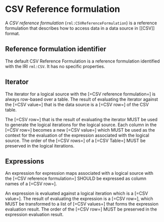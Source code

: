 # CSV Reference formulation

A <dfn>CSV reference formulation</dfn> (`rml:CSVReferenceFormulation`) is a <a data-cite="RML-Core#dfn-reference-formulation">reference formulation</a> that describes how to access data in a <a data-cite="RML-Core#dfn-data-source">data source</a> in [[CSV]] format.

## Reference formulation identifier

The default CSV Reference Formulation is a <a data-cite="RML-Core#dfn-reference-formulation">reference formulation</a> identified with the IRI `rml:CSV`. It has no specific properties.

## Iterator

The <a data-cite="RML-Core#dfn-iterator">iterator</a> for a <a data-cite="RML-Core#dfn-logical-source">logical source</a> with the [=CSV reference formulation=] is always row-based over a table.
The result of evaluating the <a data-cite="RML-Core#dfn-iterator">iterator</a> against the [=CSV value=] that is the <a data-cite="RML-Core#dfn-data-source">data source</a> is a [=CSV row=] of the CSV table.

The [=CSV row=] that is the result of evaluating the <a data-cite="RML-Core#dfn-iterator">iterator</a> MUST be used to generate the <a data-cite="RML-Core#dfn-logical-iteration">logical iterations</a> for the <a data-cite="RML-Core#dfn-logical-source">logical source</a>. Each column in the [=CSV row=] becomes a new [=CSV value=] which MUST be used as the context for the evaluation of the <a data-cite="RML-Core#dfn-expression">expression</a> associated with the <a data-cite="RML-Core#dfn-logical-source">logical source</a>. The order of the [=CSV rows=] of a [=CSV Table=] MUST be preserved in the logical iterations.

## Expressions

An <a data-cite="RML-Core#dfn-expression">expression</a> for <a data-cite="RML-Core#dfn-expression-map">expression maps</a> associated with a <a data-cite="RML-Core#dfn-logical-source">logical source</a> with the [=CSV reference formulation=] SHOULD be expressed as column names of a [=CSV row=].

An <a data-cite="RML-Core#dfn-expression">expression</a> is evaluated against a <a data-cite="RML-Core#dfn-logical-iteration">logical iteration</a> which is a [=CSV value=].
The result of evaluating the <a data-cite="RML-Core#dfn-expression">expression</a> is a [=CSV row=], which MUST be transformed to a list of [=CSV values=] that forms the <a data-cite="RML-Core#dfn-expression-evaluation-result">expression evaluation result</a>. The order of the [=CSV row=] MUST be preserved in the <a data-cite="RML-Core#dfn-expression-evaluation-result">expression evaluation result</a>.
